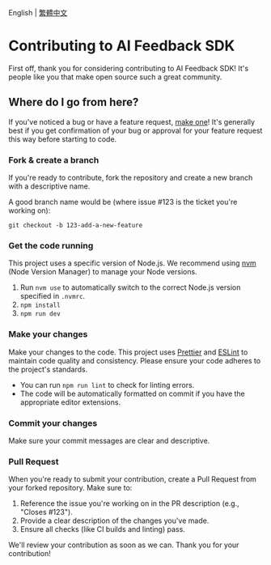English | [繁體中文](./CONTRIBUTING.zh-TW.md)

# Contributing to AI Feedback SDK

First off, thank you for considering contributing to AI Feedback SDK! It's people like you that make open source such a great community.

## Where do I go from here?

If you've noticed a bug or have a feature request, [make one](https://github.com/your-username/aifeedback-sdk/issues/new)! It's generally best if you get confirmation of your bug or approval for your feature request this way before starting to code.

### Fork & create a branch

If you're ready to contribute, fork the repository and create a new branch with a descriptive name.

A good branch name would be (where issue #123 is the ticket you're working on):

```
git checkout -b 123-add-a-new-feature
```

### Get the code running

This project uses a specific version of Node.js. We recommend using [nvm](https://github.com/nvm-sh/nvm) (Node Version Manager) to manage your Node versions.

1.  Run `nvm use` to automatically switch to the correct Node.js version specified in `.nvmrc`.
2.  `npm install`
3.  `npm run dev`

### Make your changes

Make your changes to the code. This project uses [Prettier](https://prettier.io/) and [ESLint](https://eslint.org/) to maintain code quality and consistency. Please ensure your code adheres to the project's standards.

- You can run `npm run lint` to check for linting errors.
- The code will be automatically formatted on commit if you have the appropriate editor extensions.

### Commit your changes

Make sure your commit messages are clear and descriptive.

### Pull Request

When you're ready to submit your contribution, create a Pull Request from your forked repository. Make sure to:

1.  Reference the issue you're working on in the PR description (e.g., "Closes #123").
2.  Provide a clear description of the changes you've made.
3.  Ensure all checks (like CI builds and linting) pass.

We'll review your contribution as soon as we can. Thank you for your contribution!
